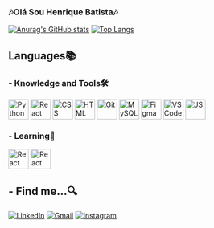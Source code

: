 ### 🎶Olá Sou Henrique Batista🎶
[![Anurag's GitHub stats](https://github-readme-stats.vercel.app/api?username=CyPHER298&show_icons=true&theme=dark)](https://github.com/CyPHER298/github-readme-stats)
[![Top Langs](https://github-readme-stats.vercel.app/api/top-langs/?username=CyPHER298&layout=donut&theme=dark)](https://github.com/CYPHER298/github-readme-stats)

<h2>Languages📚</h2>
<h3>- Knowledge and Tools🛠️</h3>
<div style="display: inline_block">
    <img align="center" alt="Python" width="40" height="40" src="https://cdn.jsdelivr.net/gh/devicons/devicon/icons/python/python-original.svg">
    <img align="center" alt="React" width="40" height="40" src="https://cdn.jsdelivr.net/gh/devicons/devicon/icons/react/react-original.svg">
    <img align="center" alt="CSS" width="40" height="40" src="https://cdn.jsdelivr.net/gh/devicons/devicon/icons/css3/css3-original.svg">
    <img align="center" alt="HTML" width="40" height="40" src="https://cdn.jsdelivr.net/gh/devicons/devicon/icons/html5/html5-original.svg">
    <img align="center" alt="Git" width="40" height="40" src="https://cdn.jsdelivr.net/gh/devicons/devicon/icons/git/git-original.svg">
    <img align="center" alt="MySQL" width="40" height="40" src="https://cdn.jsdelivr.net/gh/devicons/devicon/icons/mysql/mysql-original.svg">
    <img align="center" alt="Figma" width="40" height="40" src="https://cdn.jsdelivr.net/gh/devicons/devicon/icons/figma/figma-original.svg">
    <img align="center" alt="VSCode" width="40" height="40" src="https://cdn.jsdelivr.net/gh/devicons/devicon/icons/vscode/vscode-original.svg">
    <img align="center" alt="JS" width="40" height="40" src="https://cdn.jsdelivr.net/gh/devicons/devicon/icons/javascript/javascript-original.svg">
</div>
<h3>- Learning📖</h3>
<div>
    <img align="center" alt="React" width="40" height="40" src="https://cdn.jsdelivr.net/gh/devicons/devicon/icons/docker/docker-original.svg">
    <img align="center" alt="React" width="40" height="40" src="https://cdn.jsdelivr.net/gh/devicons/devicon/icons/java/java-original.svg">
</div>
<h2>- Find me...🔍</h2>
<div>
    <a href="https://www.linkedin.com/in/henriquebatistadev/" target="_blank"><img align="center" alt="LinkedIn" src="https://img.shields.io/badge/LinkedIn-0077B5?style=for-the-badge&logo=linkedin&logoColor=white"></a>
    <a href="mailto:hbshenrique.ti@gmail.com" target="_blank"><img align="center" alt="Gmail" src="https://img.shields.io/badge/Gmail-D14836?style=for-the-badge&logo=gmail&logoColor=white"></a>
    <a href="https://www.instagram.com/hb_souza/"><img align="center" alt="Instagram" src="https://img.shields.io/badge/Instagram-E4405F?style=for-the-badge&logo=instagram&logoColor=white"></a>
</div>
